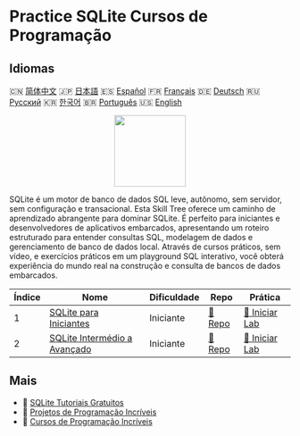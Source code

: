 # Practice SQLite Cursos de Programação

## Idiomas

🇨🇳 [简体中文](README_zh.md) 🇯🇵 [日本語](README_ja.md) 🇪🇸 [Español](README_es.md) 🇫🇷 [Français](README_fr.md) 🇩🇪 [Deutsch](README_de.md) 🇷🇺 [Русский](README_ru.md) 🇰🇷 [한국어](README_ko.md) 🇧🇷 [Português](README_pt.md) 🇺🇸 [English](README.md) 

<div align="center">
<img width="128px" src="https://file.labex.io/path/yNOqpRQSmPL4.png">
</div>

SQLite é um motor de banco de dados SQL leve, autônomo, sem servidor, sem configuração e transacional. Esta Skill Tree oferece um caminho de aprendizado abrangente para dominar SQLite. É perfeito para iniciantes e desenvolvedores de aplicativos embarcados, apresentando um roteiro estruturado para entender consultas SQL, modelagem de dados e gerenciamento de banco de dados local. Através de cursos práticos, sem vídeo, e exercícios práticos em um playground SQL interativo, você obterá experiência do mundo real na construção e consulta de bancos de dados embarcados.

|   Índice | Nome                                                                                        | Dificuldade   | Repo                                                                     | Prática                                                                       |
|----------|---------------------------------------------------------------------------------------------|---------------|--------------------------------------------------------------------------|-------------------------------------------------------------------------------|
|        1 | [SQLite para Iniciantes](https://labex.io/pt/courses/sqlite-for-beginners)                  | Iniciante     | [🔗 Repo](https://github.com/labex-labs/sqlite-for-beginners)            | [🚀 Iniciar Lab](https://labex.io/pt/courses/sqlite-for-beginners)            |
|        2 | [SQLite Intermédio a Avançado](https://labex.io/pt/courses/sqlite-intermediate-to-advanced) | Iniciante     | [🔗 Repo](https://github.com/labex-labs/sqlite-intermediate-to-advanced) | [🚀 Iniciar Lab](https://labex.io/pt/courses/sqlite-intermediate-to-advanced) |

## Mais

- 🔗 [SQLite Tutoriais Gratuitos](https://github.com/labex-labs/sqlite-free-tutorials)
- 🔗 [Projetos de Programação Incríveis](https://github.com/labex-labs/awesome-programming-projects)
- 🔗 [Cursos de Programação Incríveis](https://github.com/labex-labs/awesome-programming-courses)

